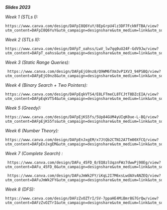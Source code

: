 **_Slides 2023_**
 
_Week 1 (STLs I):_
```
https://www.canva.com/design/DAFpI8Q6YuY/8EpGrpU4lz3DF7FckNfTBA/view?utm_content=DAFpI8Q6YuY&utm_campaign=designshare&utm_medium=link&utm_source=publishsharelink
```
_Week 2 (STLs II):_
```
https://www.canva.com/design/DAFpT_oahss/LwV_lw7qq0uU24F-GdV9Jw/view?utm_content=DAFpT_oahss&utm_campaign=designshare&utm_medium=link&utm_source=publishsharelink
```

_Week 3 (Static Range Queries):_
```
 https://www.canva.com/design/DAFpEjG9nz8/Q9WM6fXm3vP1XV3_94PSBQ/view?utm_content=DAFpEjG9nz8&utm_campaign=designshare&utm_medium=link&utm_source=publishsharelink
```

_Week 4 (Binary Search + Two Pointers):_

```
https://www.canva.com/design/DAFpEqkVTS4/E8LFTmeCL8TCJtT8DZcEIA/view?utm_content=DAFpEqkVTS4&utm_campaign=designshare&utm_medium=link&utm_source=publishsharelink
```
_Week 5 (Greedy):_ 
```
https://www.canva.com/design/DAFpEjKS5fs/5Up84GUM4yUIqK0ue-L-BQ/view?utm_content=DAFpEjKS5fs&utm_campaign=designshare&utm_medium=link&utm_source=publishsharelink
```
_Week 6 (Number Theory):_ 
```
https://www.canva.com/design/DAFpEnJxgEM/x7JtQb2CTN12A7Tm00XfCQ/view?utm_content=DAFpEnJxgEM&utm_campaign=designshare&utm_medium=link&utm_source=publishsharelink
```
_Week 7 (Complete Search) :_
```
 https://www.canva.com/design/DAFu_45FD_0/EQ8zlUqznFWz7dwwPj98Eg/view?utm_content=DAFu_45FD_0&utm_campaign=designshare&utm_medium=link&utm_source=publishsharelink
 
 https://www.canva.com/design/DAFuJmWk2FY/iKqL2I7M6xsLwdAXvANZEQ/view?utm_content=DAFuJmWk2FY&utm_campaign=designshare&utm_medium=link&utm_source=publishsharelink
```

_Week 8 (DFS):_
```
https://www.canva.com/design/DAFzZvOZTrI/SV-7ppaHE4MiBmr8G7GrQw/view?utm_content=DAFzZvOZTrI&utm_campaign=designshare&utm_medium=link&utm_source=editor#5
```